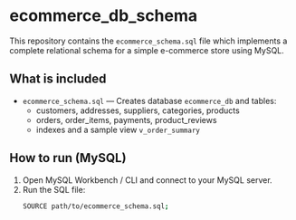 # ecommerce_db_schema

This repository contains the `ecommerce_schema.sql` file which implements a complete relational schema for a simple e-commerce store using MySQL.

## What is included
- `ecommerce_schema.sql` — Creates database `ecommerce_db` and tables:
  - customers, addresses, suppliers, categories, products
  - orders, order_items, payments, product_reviews
  - indexes and a sample view `v_order_summary`

## How to run (MySQL)
1. Open MySQL Workbench / CLI and connect to your MySQL server.
2. Run the SQL file:
   ```sh
   SOURCE path/to/ecommerce_schema.sql;
